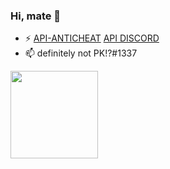### Hi, mate 👋

- ⚡ <a href="https://apiac.xyz">API-ANTICHEAT</a> <a href="https://discord.gg/pEW7vER">API DISCORD</a> 
- 📫 definitely not PK!?#1337

<img height="140px" src="https://github-readme-stats.vercel.app/api?username=pk-1337&show_icons=true&theme=dark" />
